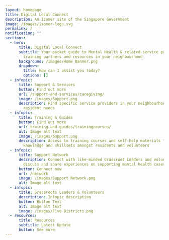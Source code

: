 ```yaml
---
layout: homepage
title: Digital Local Connect
description: An Isomer site of the Singapore Government
image: /images/isomer-logo.svg
permalink: /
notification: ""
sections:
  - hero:
      title: Digital Local Connect
      subtitle: Your pocket guide to Mental Health & related service providers,
        training partners and resources in your neighbourhood
      background: /images/Home Banner.png
      dropdown:
        title: How can I assist you today?
        options: []
  - infopic:
      title: Support & Services
      button: Find out more
      url: /support-and-services/caregiving/
      image: /images/Support.png
      description: Find specific service providers in your neighbourhood based on your
        resident needs
  - infopic:
      title: Training & Guides
      button: Find out more
      url: training-and-guides/trainingcourses/
      alt: Image alt text
      image: /images/Support.png
      description: Access to training courses and self-help materials to build
        knowledge and skillsets amongst residents and volunteers
  - infopic:
      title: Support Network
      description: Connect with like-minded Grassroot Leaders and volunteers to
        discuss and share experiences on supporting mental health cases
      button: Connect now
      url: /network
      image: /images/Support Network.png
      alt: Image alt text
  - infopic:
      title: Grassroots Leaders & Volunteers
      description: Infopic description
      button: Button Text
      alt: Image alt text
      image: /images/Five Districts.png
  - resources:
      title: Resources
      subtitle: Latest Update
      button: See more
---
```

